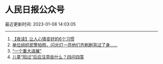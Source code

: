 # 人民日报公众号

最近更新时间: 2023-01-08 14:03:05

--- 
1. [【夜读】让人心情变好的6个习惯](https://mp.weixin.qq.com/s/mX_g0mYJLK6ef-DRnNWK8A) 
2. [单位组织民警拍照，闪光灯一亮他们齐刷刷背过了身……](https://mp.weixin.qq.com/s/_RH_objeoenX5heVPzNTVw) 
3. [“一个重大进展”](https://mp.weixin.qq.com/s/YPneVa1XeRTUnYlX5_fv2Q) 
4. [儿童“阳过”后应注意些什么？四问四答](https://mp.weixin.qq.com/s/1BiQYH0SKCvRzzO5uyYlzw) 
